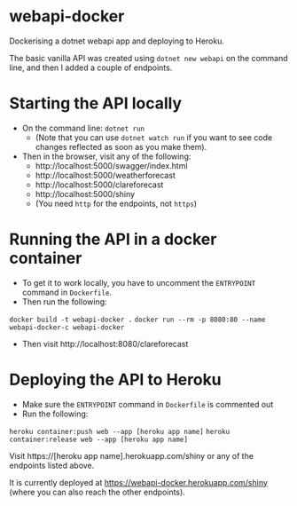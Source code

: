 # webapi-docker

Dockerising a dotnet webapi app and deploying to Heroku.

The basic vanilla API was created using `dotnet new webapi` on the command line, and then I added a couple of endpoints.

# Starting the API locally

- On the command line: `dotnet run`
    - (Note that you can use `dotnet watch run` if you want to see code changes reflected as soon as you make them).
- Then in the browser, visit any of the following:
    - http://localhost:5000/swagger/index.html
    - http://localhost:5000/weatherforecast
    - http://localhost:5000/clareforecast
    - http://localhost:5000/shiny
    - (You need `http` for the endpoints, not `https`)

# Running the API in a docker container

- To get it to work locally, you have to uncomment the `ENTRYPOINT` command in `Dockerfile`.
- Then run the following:

`docker build -t webapi-docker .`
`docker run --rm -p 8080:80 --name webapi-docker-c webapi-docker`

- Then visit http://localhost:8080/clareforecast

# Deploying the API to Heroku

- Make sure the `ENTRYPOINT` command in `Dockerfile` is commented out
- Run the following:

`heroku container:push web --app [heroku app name]`
`heroku container:release web --app [heroku app name]`

Visit https://[heroku app name].herokuapp.com/shiny or any of the endpoints listed above.

It is currently deployed at https://webapi-docker.herokuapp.com/shiny (where you can also reach the other endpoints).

